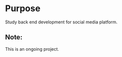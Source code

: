 # Purpose

Study back end development for social media platform. 

## Note:

This is an ongoing project. 
